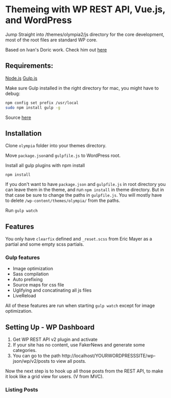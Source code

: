 # Themeing with WP REST API, Vue.js, and WordPress
Jump Straight into /themes/olympia2/js directory for the core development, most of the root files are standard WP core.  



Based on Ivan's Doric work.  Check him out <a href="http://watch-learn.com">here</a>

## Requirements:

[Node.js](https://nodejs.org/)
[Gulp.js](http://gulpjs.com/)

Make sure Gulp installed in the right directory for mac,  you might have to debug:

```bash
npm config set prefix /usr/local 
sudo npm install gulp -g

``` 
Source <a href="http://stackoverflow.com/questions/25090452/gulp-command-not-found-after-install">here</a>

## Installation

Clone `olympia` folder into your themes directory. 

Move `package.json`and `gulpfile.js` to WordPress root. 

Install all gulp plugins with npm install

```shell
npm install
```

If you don't want to have `package.json` and `gulpfile.js` in root directory you can leave them in the theme, and run `npm install` in theme directory. But in that case be sure to change the paths in `gulpfile.js`. You will mostly have to delete `/wp-content/themes/olympia/` from the paths.

Run `gulp watch`

## Features

You only have `clearfix` defined and `_reset.scss` from Eric Mayer as a partial and some empty scss partials.

### Gulp features

* Image optimization
* Sass compilation
* Auto prefixing
* Source maps for css file
* Uglifying and concatinating all js files
* LiveReload

All of these features are run when starting `gulp watch` except for image optimization.  


## Setting Up - WP Dashboard

1. Get WP REST API v2 plugin and activate  
2. If your site has no content, use FakerNews and generate some categories.  
3. You can go to the path http://localhost/YOURWORDPRESSSITE/wp-json/wp/v2/posts to view all posts.  

Now the next step is to hook up all those posts from the REST API, to make it look like a grid view for users. (V from MVC).  

### Listing Posts  






